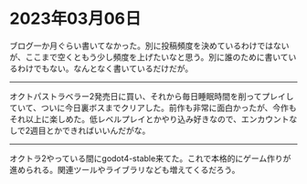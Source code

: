 # 2023年03月06日

ブログ一か月ぐらい書いてなかった。別に投稿頻度を決めているわけではないが、ここまで空くともう少し頻度を上げたいなと思う。別に誰のために書いているわけでもない。なんとなく書いているだけだが。

---

オクトパストラベラー2発売日に買い、それから毎日睡眠時間を削ってプレイしていて、ついに今日裏ボスまでクリアした。前作も非常に面白かったが、今作もそれ以上に楽しめた。低レベルプレイとかやり込み好きなので、エンカウントなしで2週目とかできればいいんだがな。

--- 
オクトラ2やっている間にgodot4-stable来てた。これで本格的にゲーム作りが進められる。関連ツールやライブラリなども増えてくるだろう。

